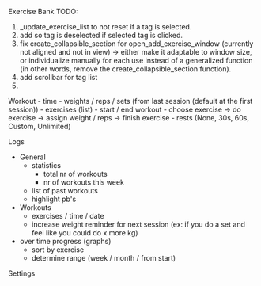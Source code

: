 Exercise Bank TODO:
1.  _update_exercise_list to not reset if a tag is selected.
2.  add so tag is deselected if selected tag is clicked.
3.  fix create_collapsible_section for open_add_exercise_window (currently not aligned and not in view) -> either make it adaptable to window size, or individualize manually for each use instead of a generalized function (in other words, remove the create_collapsible_section function).
4.  add scrollbar for tag list
5.  


Workout
    - time
    - weights / reps / sets (from last session (default at the first session))
    - exercises (list)
	- start / end workout
    - choose exercise -> do exercise -> assign weight / reps -> finish exercise
    - rests (None, 30s, 60s, Custom, Unlimited)


Logs
- General
    - statistics
        - total nr of workouts
        - nr of workouts this week
    - list of past workouts
    - highlight pb's
- Workouts
    - exercises / time / date
    - increase weight reminder for next session
      (ex: if you do a set and feel like you could do x more kg)
- over time progress (graphs)
	- sort by exercise
	- determine range (week / month / from start)

Settings
